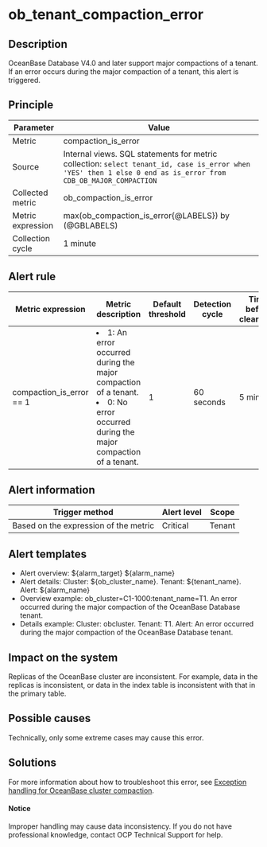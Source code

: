 # ob_tenant_compaction_error

## Description

OceanBase Database V4.0 and later support major compactions of a tenant. If an error occurs during the major compaction of a tenant, this alert is triggered.

## Principle

| Parameter | Value |
| --- | --- |
| Metric | compaction_is_error |
| Source | Internal views. SQL statements for metric collection: ```select tenant_id, case is_error when 'YES' then 1 else 0 end as is_error from CDB_OB_MAJOR_COMPACTION``` |
| Collected metric | ob_compaction_is_error |
| Metric expression | max(ob_compaction_is_error{@LABELS}) by (@GBLABELS) |
| Collection cycle | 1 minute |

## Alert rule

| Metric expression | Metric description | Default threshold | Detection cycle | Time before clearance |
| --- | --- | --- | --- | --- |
| compaction_is_error == 1 | <li>1: An error occurred during the major compaction of a tenant.</li><li> 0: No error occurred during the major compaction of a tenant.</li> | 1 | 60 seconds | 5 minutes |

## Alert information

| Trigger method | Alert level | Scope |
| --- | --- | --- |
| Based on the expression of the metric | Critical | Tenant |

## Alert templates

* Alert overview: ${alarm_target} ${alarm_name}
* Alert details: Cluster: ${ob_cluster_name}. Tenant: ${tenant_name}. Alert: ${alarm_name}
* Overview example: ob_cluster=C1-1000:tenant_name=T1. An error occurred during the major compaction of the OceanBase Database tenant.
* Details example: Cluster: obcluster. Tenant: T1. Alert: An error occurred during the major compaction of the OceanBase Database tenant.

## Impact on the system

Replicas of the OceanBase cluster are inconsistent. For example, data in the replicas is inconsistent, or data in the index table is inconsistent with that in the primary table.

## Possible causes

Technically, only some extreme cases may cause this error.

## Solutions

For more information about how to troubleshoot this error, see [Exception handling for OceanBase cluster compaction](../500.appendix/300.exception-handling-for-oceanbase-cluster-compaction.md).

  <main id="notice" type='notice'>
    <h4>Notice</h4>
    <p>Improper handling may cause data inconsistency. If you do not have professional knowledge, contact OCP Technical Support for help.</p>
  </main>
